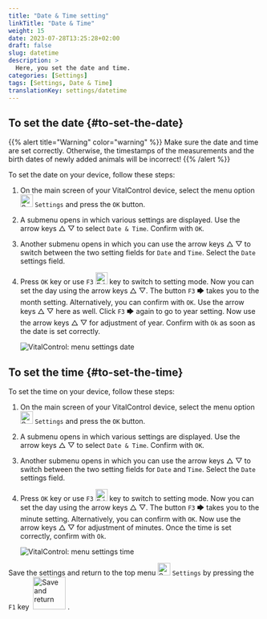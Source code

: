 ```yaml
---
title: "Date & Time setting"
linkTitle: "Date & Time"
weight: 15
date: 2023-07-28T13:25:28+02:00
draft: false
slug: datetime
description: >
  Here, you set the date and time.
categories: [Settings]
tags: [Settings, Date & Time]
translationKey: settings/datetime
---
```

## To set the date {#to-set-the-date}
{{% alert title="Warning" color="warning" %}}
Make sure the date and time are set correctly. Otherwise, the timestamps of the measurements and the birth dates of newly added animals will be incorrect!
{{% /alert %}}

To set the date on your device, follow these steps:

1. On the main screen of your VitalControl device, select the menu option <img src="/icons/gear.svg" width="25" align="bottom" alt="Settings" /> `Settings` and press the `OK` button.

2. A submenu opens in which various settings are displayed. Use the arrow keys △ ▽ to select `Date & Time`. Confirm with `OK`.

3. Another submenu opens in which you can use the arrow keys △ ▽ to switch between the two setting fields for `Date` and `Time`. Select the `Date` settings field.

4. Press `OK` key or use `F3` <img src="/icons/actions/edit.svg" width="24" align="bottom" alt="Edit" /> key to switch to setting mode. Now you can set the day using the arrow keys △ ▽. The button `F3` 🡆 takes you to the month setting. Alternatively, you can confirm with `OK`. Use the arrow keys △ ▽ here as well. Click `F3` 🡆 again to go to year setting. Now use the arrow keys △ ▽ for adjustment of year. Confirm with `Ok` as soon as the date is set correctly.

    ![VitalControl: menu settings date](../images/date.png "To set the date")

## To set the time {#to-set-the-time}

To set the time on your device, follow these steps:

1. On the main screen of your VitalControl device, select the menu option <img src="/icons/gear.svg" width="25" align="bottom" alt="Settings" /> `Settings` and press the `OK` button.

2. A submenu opens in which various settings are displayed. Use the arrow keys △ ▽ to select `Date & Time`. Confirm with `OK`.

3. Another submenu opens in which you can use the arrow keys △ ▽ to switch between the two setting fields for `Date` and `Time`. Select the `Date` settings field.

4. Press `OK` key or use `F3` <img src="/icons/actions/edit.svg" width="24" align="bottom" alt="Edit" /> key to switch to setting mode. Now you can set the day using the arrow keys △ ▽. The button `F3` 🡆  takes you to the minute setting. Alternatively, you can confirm with `OK`. Now use the arrow keys △ ▽ for adjustment of minutes. Once the time is set correctly, confirm with `Ok`.

    ![VitalControl: menu settings time](../images/time.png "To set the time")

Save the settings and return to the top menu <img src="/icons/gear.svg" width="25" align="bottom" alt="Settings" /> `Settings` by pressing the `F1` key &nbsp;<img src="/icons/footer/save_exit.svg" width="65" align="bottom" alt="Save and return" />&nbsp;.
